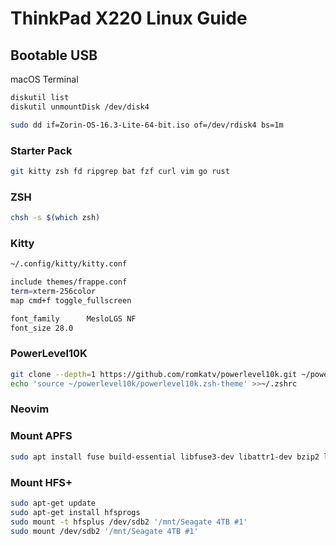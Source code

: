 # ThinkPad X220 Linux Guide

## Bootable USB

macOS Terminal

```bash
diskutil list
diskutil unmountDisk /dev/disk4

sudo dd if=Zorin-OS-16.3-Lite-64-bit.iso of=/dev/rdisk4 bs=1m
```

### Starter Pack

```bash
git kitty zsh fd ripgrep bat fzf curl vim go rust
```

### ZSH

```bash
chsh -s $(which zsh)
```

### Kitty

```bash
~/.config/kitty/kitty.conf

include themes/frappe.conf
term=xterm-256color
map cmd+f toggle_fullscreen 

font_family      MesloLGS NF
font_size 28.0
```

### PowerLevel10K

```bash
git clone --depth=1 https://github.com/romkatv/powerlevel10k.git ~/powerlevel10k
echo 'source ~/powerlevel10k/powerlevel10k.zsh-theme' >>~/.zshrc

```



### Neovim

### Mount APFS

```bash
sudo apt install fuse build-essential libfuse3-dev libattr1-dev bzip2 libbz2-dev cmake g++ git zlib1g-dev
```

### Mount HFS+

```bash
sudo apt-get update
sudo apt-get install hfsprogs
sudo mount -t hfsplus /dev/sdb2 '/mnt/Seagate 4TB #1'
sudo mount /dev/sdb2 '/mnt/Seagate 4TB #1'
```

